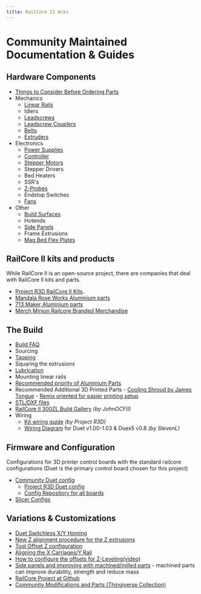 ```yaml
---
title: RailCore II Wiki
--- 
```


# Community Maintained Documentation & Guides

## Hardware Components

  * [Things to Consider Before Ordering Parts](./things_to_consider_before_ordering_parts.md)
  * Mechanics
    * [Linear Rails](./linear_rails.md)
    * Idlers
    * [Leadscrews](./leadscrews.md)
    * [Leadscrew Couplers](./leadscrew_couplers.md)
    * [Belts](./belts.md)
    * [Extruders](./extruders.md)
  * Electronics
    * [Power Supplies](./power_supplies.md)
    * [Controller](./controller.md)
    * [Stepper Motors](./stepper_motors.md)
    * Stepper Drivers
    * Bed Heaters
    * SSR's
    * [Z-Probes](./z_probe.md)
    * Endstop Switches
    * [Fans](./fans.md)
  * Other
    * [Build Surfaces](./build_surfaces.md)
    * Hotends
    * [Side Panels](./side_panels.md)
    * Frame Extrusions
    * [Mag Bed Flex Plates](./mag_bed_flex_plates.md)

## RailCore II kits and products

While RailCore II is an open-source project, there are companies that deal with RailCore II kits and parts.

* [Project R3D RailCore II Kits](https://www.projectr3d.com/).
* [Mandala Rose Works Aluminium parts](http://www.mandalaroseworks.com/product/railcore)
* [713 Maker Aluminium parts](https://713maker.com/railcore)
* [Merch Minion Railcore Branded Merchandise](http://kninedhp.merchminion.com/)
    
## The Build
  
  * [Build FAQ](./build_faq.md)
  * Sourcing
  * [Tapping](./tapping.md)
  * Squaring the extrusions
  * [Lubrication](./lubrication.md)
  * Mounting linear rails
  * [Recommended priority of Aluminium Parts](./recommended_priority_of_aluminium_parts.md)
  * Recommended Additional 3D Printed Parts - [Cooling Shroud by James Tongue](https://www.thingiverse.com/thing:3367622) - [Remix oriented for easier printing setup](https://www.thingiverse.com/thing:3461781)
  * [STL/DXF files](https://github.com/railcore/parts)
  * [RailCore II 300ZL Build Gallery](https://imgur.com/a/edVEg4K) *(by JohnOCFII)*
  * Wiring
    * [Kit wiring guide](https://docs.google.com/document/d/1aIc6x7Vzb-bH8-pILNBV1cXyp3JWsIa50Y6eSjMmCgM/edit?usp=sharing) *(by Project R3D)*
    * [Wiring Diagram](./Railcore_II_300ZL_wiring_diagram.pdf) for Duet v1.00-1.03 & Duex5 v0.8 *(by StevenL)*
  
## Firmware and Configuration  

Configurations for 3D printer control boards with the standard railcore configurations (Duet is the primary control board chosen for this project)
  * [Community Duet config](https://github.com/railcore/configs/tree/master/duet)
    * [Project R3D Duet config](https://github.com/railcore/configs/tree/master/Duet_archive/ProjectR3D/300ZL)
    * [Config Repository for all boards](https://github.com/railcore/configs)
  * [Slicer Configs](https://github.com/railcore/slicers)

## Variations & Customizations

  * [Duet Switchless X/Y Homing](./duet_switchless_homing.md)
  * [New Z alignment procedure for the Z extrusions](./new_Z_alignment_procedure_for_the_Z_extrusions.md)
  * [Tool Offset Z configuration](./tool_offset_z_configuration.md)
  * [Aligning the X Carriages/Y Rail](./aligning_the_x_carriages_y_rail.md)
  * [How to configure the offsets for Z-Leveling(video)](https://www.youtube.com/watch?v=qeFGLb8Gf6U)
  * [Side panels and improving with machined/milled parts](./machined_parts.md) - machined parts can improve durability, strength and reduce mass
  * [RailCore Project at Github](https://github.com/railcore)
  * [Community Modifications and Parts (Thingiverse Collection)](https://www.thingiverse.com/railcore/collections/300zl-zlt)
